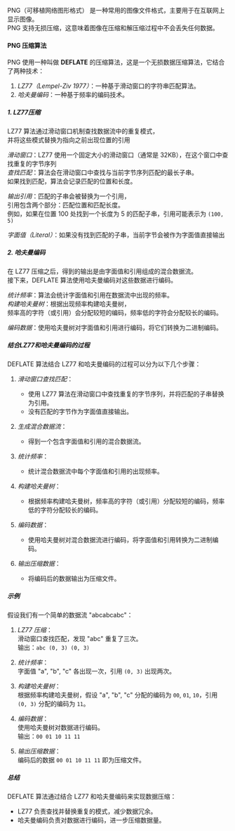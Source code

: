 
PNG（可移植网络图形格式） 是一种常用的图像文件格式，主要用于在互联网上显示图像。<br>
PNG 支持无损压缩，这意味着图像在压缩和解压缩过程中不会丢失任何数据。

#### PNG 压缩算法

PNG 使用一种叫做 **DEFLATE** 的压缩算法，这是一个无损数据压缩算法，它结合了两种技术：

1. *LZ77（Lempel-Ziv 1977）*：一种基于滑动窗口的字符串匹配算法。<br>
2. *哈夫曼编码*：一种基于频率的编码技术。<br>


##### 1. LZ77压缩

LZ77 算法通过滑动窗口机制查找数据流中的重复模式，<br>
并将这些模式替换为指向之前出现位置的引用<br>

 *滑动窗口*：LZ77 使用一个固定大小的滑动窗口（通常是 32KB），在这个窗口中查找重复的字节序列<br>
 *查找匹配*：算法会在滑动窗口中查找与当前字节序列匹配的最长子串。<br>
 如果找到匹配，算法会记录匹配的位置和长度。<br>

 *输出引用*：匹配的子串会被替换为一个引用，<br>
 引用包含两个部分：匹配位置和匹配长度。<br>
 例如，如果在位置 100 处找到一个长度为 5 的匹配子串，引用可能表示为 `(100, 5)`<br>

*字面值（Literal）*：如果没有找到匹配的子串，当前字节会被作为字面值直接输出

##### 2. 哈夫曼编码

在 LZ77 压缩之后，得到的输出是由字面值和引用组成的混合数据流。<br>
接下来，DEFLATE 算法使用哈夫曼编码对这些数据进行编码。<br>

*统计频率*：算法会统计字面值和引用在数据流中出现的频率。<br>
*构建哈夫曼树*：根据出现频率构建哈夫曼树，<br>
频率高的字符（或引用）会分配较短的编码，频率低的字符会分配较长的编码。<br>

*编码数据*：使用哈夫曼树对字面值和引用进行编码，将它们转换为二进制编码。<br>

##### 结合LZ77和哈夫曼编码的过程

DEFLATE 算法结合 LZ77 和哈夫曼编码的过程可以分为以下几个步骤：

1. *滑动窗口查找匹配*：<br>
   - 使用 LZ77 算法在滑动窗口中查找重复的字节序列，并将匹配的子串替换为引用。<br>
   - 没有匹配的字节作为字面值直接输出。<br>

2. *生成混合数据流*：<br>
   - 得到一个包含字面值和引用的混合数据流。<br>

3. *统计频率*：<br>
   - 统计混合数据流中每个字面值和引用的出现频率。<br>

4. *构建哈夫曼树*：<br>
   - 根据频率构建哈夫曼树，频率高的字符（或引用）分配较短的编码，频率低的字符分配较长的编码。<br>

5. *编码数据*：<br>
   - 使用哈夫曼树对混合数据流进行编码，将字面值和引用转换为二进制编码。<br>

6. *输出压缩数据*：<br>
   - 将编码后的数据输出为压缩文件。<br>

##### 示例

假设我们有一个简单的数据流 "abcabcabc"：

1. *LZ77 压缩*：<br>
   滑动窗口查找匹配，发现 "abc" 重复了三次。<br>
   输出：`abc (0, 3) (0, 3)`<br>

2. *统计频率*：<br>
   字面值 "a", "b", "c" 各出现一次，引用 `(0, 3)` 出现两次。<br>

3. *构建哈夫曼树*：<br>
   根据频率构建哈夫曼树，假设 "a", "b", "c" 分配的编码为 `00`, `01`, `10`，引用 `(0, 3)` 分配的编码为 `11`。<br>

4. *编码数据*：<br>
   使用哈夫曼树对数据进行编码。<br>
   输出：`00 01 10 11 11`<br>

5. *输出压缩数据*：<br>
   编码后的数据 `00 01 10 11 11` 即为压缩文件。<br>

##### 总结

DEFLATE 算法通过结合 LZ77 和哈夫曼编码来实现数据压缩：<br>
- LZ77 负责查找并替换重复的模式，减少数据冗余。<br>
- 哈夫曼编码负责对数据进行编码，进一步压缩数据量。<br>


